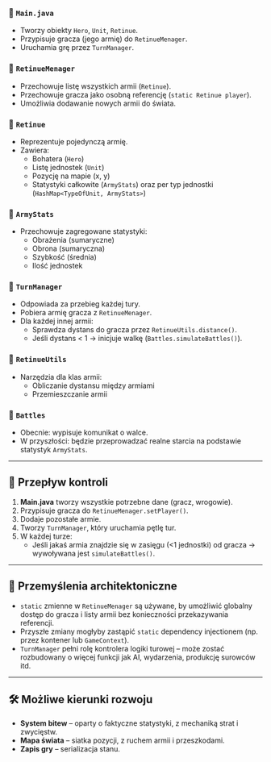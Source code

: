 

### 🔹 `Main.java`
- Tworzy obiekty `Hero`, `Unit`, `Retinue`.
- Przypisuje gracza (jego armię) do `RetinueMenager`.
- Uruchamia grę przez `TurnManager`.

### 🔹 `RetinueMenager`
- Przechowuje listę wszystkich armii (`Retinue`).
- Przechowuje gracza jako osobną referencję (`static Retinue player`).
- Umożliwia dodawanie nowych armii do świata.

### 🔹 `Retinue`
- Reprezentuje pojedynczą armię.
- Zawiera:
  - Bohatera (`Hero`)
  - Listę jednostek (`Unit`)
  - Pozycję na mapie (x, y)
  - Statystyki całkowite (`ArmyStats`) oraz per typ jednostki (`HashMap<TypeOfUnit, ArmyStats>`)

### 🔹 `ArmyStats`
- Przechowuje zagregowane statystyki:
  - Obrażenia (sumaryczne)
  - Obrona (sumaryczna)
  - Szybkość (średnia)
  - Ilość jednostek

### 🔹 `TurnManager`
- Odpowiada za przebieg każdej tury.
- Pobiera armię gracza z `RetinueMenager`.
- Dla każdej innej armii:
  - Sprawdza dystans do gracza przez `RetinueUtils.distance()`.
  - Jeśli dystans < 1 → inicjuje walkę (`Battles.simulateBattles()`).

### 🔹 `RetinueUtils`
- Narzędzia dla klas armii:
  - Obliczanie dystansu między armiami
  - Przemieszczanie armii

### 🔹 `Battles`
- Obecnie: wypisuje komunikat o walce.
- W przyszłości: będzie przeprowadzać realne starcia na podstawie statystyk `ArmyStats`.

---

## 🔄 Przepływ kontroli

1. **Main.java** tworzy wszystkie potrzebne dane (gracz, wrogowie).
2. Przypisuje gracza do `RetinueMenager.setPlayer()`.
3. Dodaje pozostałe armie.
4. Tworzy `TurnManager`, który uruchamia pętlę tur.
5. W każdej turze:
   - Jeśli jakaś armia znajdzie się w zasięgu (<1 jednostki) od gracza → wywoływana jest `simulateBattles()`.

---

## 🧠 Przemyślenia architektoniczne

- `static` zmienne w `RetinueMenager` są używane, by umożliwić globalny dostęp do gracza i listy armii bez konieczności przekazywania referencji.
- Przyszłe zmiany mogłyby zastąpić `static` dependency injectionem (np. przez kontener lub `GameContext`).
- `TurnManager` pełni rolę kontrolera logiki turowej – może zostać rozbudowany o więcej funkcji jak AI, wydarzenia, produkcję surowców itd.

---

## 🛠️ Możliwe kierunki rozwoju

- **System bitew** – oparty o faktyczne statystyki, z mechaniką strat i zwycięstw.
- **Mapa świata** – siatka pozycji, z ruchem armii i przeszkodami.
- **Zapis gry** – serializacja stanu.



